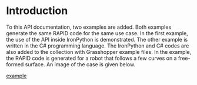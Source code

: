 # **Introduction**

To this API documentation, two examples are added. Both examples generate the same RAPID code for the same use case. In the first example, the use of the API inside IronPython is demonstrated. The other example is written in the C# programming language. The IronPython and C# codes are also added to the collection with Grasshopper example files. In the example, the RAPID code is generated for a robot that follows a few curves on a free-formed surface. An image of the case is given below.

[example](images/api_example.png)
